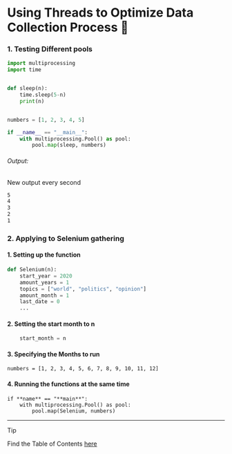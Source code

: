# Using Threads to Optimize Data Collection Process 🔄

### 1. Testing Different pools

```python
import multiprocessing
import time


def sleep(n):
    time.sleep(5-n)
    print(n)


numbers = [1, 2, 3, 4, 5]

if __name__ == "__main__":
    with multiprocessing.Pool() as pool:
        pool.map(sleep, numbers)
```

###### Output:

New output every second

```bash
5
4
3
2
1
```

### 2. Applying to Selenium gathering

#### 1. Setting up the function

```python
def Selenium(n):
    start_year = 2020
    amount_years = 1
    topics = ["world", "politics", "opinion"]
    amount_month = 1
    last_date = 0
    ...
```

#### 2. Setting the start month to **n**

```python
    start_month = n
```

#### 3. Specifying the Months to run

```
numbers = [1, 2, 3, 4, 5, 6, 7, 8, 9, 10, 11, 12]
```

#### 4. Running the functions at the same time

```
if **name** == "**main**":
    with multiprocessing.Pool() as pool:
        pool.map(Selenium, numbers)
```

---

> [!TIP]
> Find the Table of Contents [here](https://github.com/AdminL3/Jugend-Forscht/blob/main/Table_of_contents.md)
